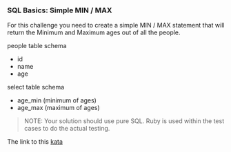 ### SQL Basics: Simple MIN / MAX

For this challenge you need to create a simple MIN / MAX statement that will return the Minimum and Maximum ages out of all the people.

people table schema
* id
* name
* age  

select table schema
* age_min (minimum of ages)
* age_max (maximum of ages)  

> NOTE: Your solution should use pure SQL. Ruby is used within the test cases to do the actual testing.  

The link to this [kata](https://www.codewars.com/kata/sql-basics-simple-min-slash-max/sql)
